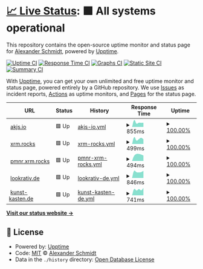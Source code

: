 # [📈 Live Status](https://ASchmidt1024.github.io/uptime-akjs): <!--live status--> **🟩 All systems operational**

This repository contains the open-source uptime monitor and status page for [Alexander Schmidt](https://akjs.io), powered by [Upptime](https://github.com/upptime/upptime).

[![Uptime CI](https://github.com/ASchmidt1024/uptime-akjs/workflows/Uptime%20CI/badge.svg)](https://github.com/ASchmidt1024/uptime-akjs/actions?query=workflow%3A%22Uptime+CI%22)
[![Response Time CI](https://github.com/ASchmidt1024/uptime-akjs/workflows/Response%20Time%20CI/badge.svg)](https://github.com/ASchmidt1024/uptime-akjs/actions?query=workflow%3A%22Response+Time+CI%22)
[![Graphs CI](https://github.com/ASchmidt1024/uptime-akjs/workflows/Graphs%20CI/badge.svg)](https://github.com/ASchmidt1024/uptime-akjs/actions?query=workflow%3A%22Graphs+CI%22)
[![Static Site CI](https://github.com/ASchmidt1024/uptime-akjs/workflows/Static%20Site%20CI/badge.svg)](https://github.com/ASchmidt1024/uptime-akjs/actions?query=workflow%3A%22Static+Site+CI%22)
[![Summary CI](https://github.com/ASchmidt1024/uptime-akjs/workflows/Summary%20CI/badge.svg)](https://github.com/ASchmidt1024/uptime-akjs/actions?query=workflow%3A%22Summary+CI%22)

With [Upptime](https://upptime.js.org), you can get your own unlimited and free uptime monitor and status page, powered entirely by a GitHub repository. We use [Issues](https://github.com/ASchmidt1024/uptime-akjs/issues) as incident reports, [Actions](https://github.com/ASchmidt1024/uptime-akjs/actions) as uptime monitors, and [Pages](https://ASchmidt1024.github.io/uptime-akjs) for the status page.

<!--start: status pages-->
<!-- This summary is generated by Upptime (https://github.com/upptime/upptime) -->
<!-- Do not edit this manually, your changes will be overwritten -->
<!-- prettier-ignore -->
| URL | Status | History | Response Time | Uptime |
| --- | ------ | ------- | ------------- | ------ |
| <img alt="" src="https://icons.duckduckgo.com/ip3/akjs.io.ico" height="13"> [akjs.io](https://akjs.io) | 🟩 Up | [akjs-io.yml](https://github.com/ASchmidt1024/uptime-akjs/commits/HEAD/history/akjs-io.yml) | <details><summary><img alt="Response time graph" src="./graphs/akjs-io/response-time-week.png" height="20"> 855ms</summary><br><a href="https://ASchmidt1024.github.io/uptime-akjs/history/akjs-io"><img alt="Response time 855" src="https://img.shields.io/endpoint?url=https%3A%2F%2Fraw.githubusercontent.com%2FASchmidt1024%2Fuptime-akjs%2FHEAD%2Fapi%2Fakjs-io%2Fresponse-time.json"></a><br><a href="https://ASchmidt1024.github.io/uptime-akjs/history/akjs-io"><img alt="24-hour response time 994" src="https://img.shields.io/endpoint?url=https%3A%2F%2Fraw.githubusercontent.com%2FASchmidt1024%2Fuptime-akjs%2FHEAD%2Fapi%2Fakjs-io%2Fresponse-time-day.json"></a><br><a href="https://ASchmidt1024.github.io/uptime-akjs/history/akjs-io"><img alt="7-day response time 855" src="https://img.shields.io/endpoint?url=https%3A%2F%2Fraw.githubusercontent.com%2FASchmidt1024%2Fuptime-akjs%2FHEAD%2Fapi%2Fakjs-io%2Fresponse-time-week.json"></a><br><a href="https://ASchmidt1024.github.io/uptime-akjs/history/akjs-io"><img alt="30-day response time 855" src="https://img.shields.io/endpoint?url=https%3A%2F%2Fraw.githubusercontent.com%2FASchmidt1024%2Fuptime-akjs%2FHEAD%2Fapi%2Fakjs-io%2Fresponse-time-month.json"></a><br><a href="https://ASchmidt1024.github.io/uptime-akjs/history/akjs-io"><img alt="1-year response time 855" src="https://img.shields.io/endpoint?url=https%3A%2F%2Fraw.githubusercontent.com%2FASchmidt1024%2Fuptime-akjs%2FHEAD%2Fapi%2Fakjs-io%2Fresponse-time-year.json"></a></details> | <details><summary><a href="https://ASchmidt1024.github.io/uptime-akjs/history/akjs-io">100.00%</a></summary><a href="https://ASchmidt1024.github.io/uptime-akjs/history/akjs-io"><img alt="All-time uptime 100.00%" src="https://img.shields.io/endpoint?url=https%3A%2F%2Fraw.githubusercontent.com%2FASchmidt1024%2Fuptime-akjs%2FHEAD%2Fapi%2Fakjs-io%2Fuptime.json"></a><br><a href="https://ASchmidt1024.github.io/uptime-akjs/history/akjs-io"><img alt="24-hour uptime 100.00%" src="https://img.shields.io/endpoint?url=https%3A%2F%2Fraw.githubusercontent.com%2FASchmidt1024%2Fuptime-akjs%2FHEAD%2Fapi%2Fakjs-io%2Fuptime-day.json"></a><br><a href="https://ASchmidt1024.github.io/uptime-akjs/history/akjs-io"><img alt="7-day uptime 100.00%" src="https://img.shields.io/endpoint?url=https%3A%2F%2Fraw.githubusercontent.com%2FASchmidt1024%2Fuptime-akjs%2FHEAD%2Fapi%2Fakjs-io%2Fuptime-week.json"></a><br><a href="https://ASchmidt1024.github.io/uptime-akjs/history/akjs-io"><img alt="30-day uptime 100.00%" src="https://img.shields.io/endpoint?url=https%3A%2F%2Fraw.githubusercontent.com%2FASchmidt1024%2Fuptime-akjs%2FHEAD%2Fapi%2Fakjs-io%2Fuptime-month.json"></a><br><a href="https://ASchmidt1024.github.io/uptime-akjs/history/akjs-io"><img alt="1-year uptime 100.00%" src="https://img.shields.io/endpoint?url=https%3A%2F%2Fraw.githubusercontent.com%2FASchmidt1024%2Fuptime-akjs%2FHEAD%2Fapi%2Fakjs-io%2Fuptime-year.json"></a></details>
| <img alt="" src="https://icons.duckduckgo.com/ip3/xmr.rocks.ico" height="13"> [xrm.rocks](https://xmr.rocks) | 🟩 Up | [xrm-rocks.yml](https://github.com/ASchmidt1024/uptime-akjs/commits/HEAD/history/xrm-rocks.yml) | <details><summary><img alt="Response time graph" src="./graphs/xrm-rocks/response-time-week.png" height="20"> 499ms</summary><br><a href="https://ASchmidt1024.github.io/uptime-akjs/history/xrm-rocks"><img alt="Response time 499" src="https://img.shields.io/endpoint?url=https%3A%2F%2Fraw.githubusercontent.com%2FASchmidt1024%2Fuptime-akjs%2FHEAD%2Fapi%2Fxrm-rocks%2Fresponse-time.json"></a><br><a href="https://ASchmidt1024.github.io/uptime-akjs/history/xrm-rocks"><img alt="24-hour response time 656" src="https://img.shields.io/endpoint?url=https%3A%2F%2Fraw.githubusercontent.com%2FASchmidt1024%2Fuptime-akjs%2FHEAD%2Fapi%2Fxrm-rocks%2Fresponse-time-day.json"></a><br><a href="https://ASchmidt1024.github.io/uptime-akjs/history/xrm-rocks"><img alt="7-day response time 499" src="https://img.shields.io/endpoint?url=https%3A%2F%2Fraw.githubusercontent.com%2FASchmidt1024%2Fuptime-akjs%2FHEAD%2Fapi%2Fxrm-rocks%2Fresponse-time-week.json"></a><br><a href="https://ASchmidt1024.github.io/uptime-akjs/history/xrm-rocks"><img alt="30-day response time 499" src="https://img.shields.io/endpoint?url=https%3A%2F%2Fraw.githubusercontent.com%2FASchmidt1024%2Fuptime-akjs%2FHEAD%2Fapi%2Fxrm-rocks%2Fresponse-time-month.json"></a><br><a href="https://ASchmidt1024.github.io/uptime-akjs/history/xrm-rocks"><img alt="1-year response time 499" src="https://img.shields.io/endpoint?url=https%3A%2F%2Fraw.githubusercontent.com%2FASchmidt1024%2Fuptime-akjs%2FHEAD%2Fapi%2Fxrm-rocks%2Fresponse-time-year.json"></a></details> | <details><summary><a href="https://ASchmidt1024.github.io/uptime-akjs/history/xrm-rocks">100.00%</a></summary><a href="https://ASchmidt1024.github.io/uptime-akjs/history/xrm-rocks"><img alt="All-time uptime 100.00%" src="https://img.shields.io/endpoint?url=https%3A%2F%2Fraw.githubusercontent.com%2FASchmidt1024%2Fuptime-akjs%2FHEAD%2Fapi%2Fxrm-rocks%2Fuptime.json"></a><br><a href="https://ASchmidt1024.github.io/uptime-akjs/history/xrm-rocks"><img alt="24-hour uptime 100.00%" src="https://img.shields.io/endpoint?url=https%3A%2F%2Fraw.githubusercontent.com%2FASchmidt1024%2Fuptime-akjs%2FHEAD%2Fapi%2Fxrm-rocks%2Fuptime-day.json"></a><br><a href="https://ASchmidt1024.github.io/uptime-akjs/history/xrm-rocks"><img alt="7-day uptime 100.00%" src="https://img.shields.io/endpoint?url=https%3A%2F%2Fraw.githubusercontent.com%2FASchmidt1024%2Fuptime-akjs%2FHEAD%2Fapi%2Fxrm-rocks%2Fuptime-week.json"></a><br><a href="https://ASchmidt1024.github.io/uptime-akjs/history/xrm-rocks"><img alt="30-day uptime 100.00%" src="https://img.shields.io/endpoint?url=https%3A%2F%2Fraw.githubusercontent.com%2FASchmidt1024%2Fuptime-akjs%2FHEAD%2Fapi%2Fxrm-rocks%2Fuptime-month.json"></a><br><a href="https://ASchmidt1024.github.io/uptime-akjs/history/xrm-rocks"><img alt="1-year uptime 100.00%" src="https://img.shields.io/endpoint?url=https%3A%2F%2Fraw.githubusercontent.com%2FASchmidt1024%2Fuptime-akjs%2FHEAD%2Fapi%2Fxrm-rocks%2Fuptime-year.json"></a></details>
| <img alt="" src="https://icons.duckduckgo.com/ip3/pmnr.xmr.rocks.ico" height="13"> [pmnr.xrm.rocks](https://pmnr.xmr.rocks) | 🟩 Up | [pmnr-xrm-rocks.yml](https://github.com/ASchmidt1024/uptime-akjs/commits/HEAD/history/pmnr-xrm-rocks.yml) | <details><summary><img alt="Response time graph" src="./graphs/pmnr-xrm-rocks/response-time-week.png" height="20"> 494ms</summary><br><a href="https://ASchmidt1024.github.io/uptime-akjs/history/pmnr-xrm-rocks"><img alt="Response time 494" src="https://img.shields.io/endpoint?url=https%3A%2F%2Fraw.githubusercontent.com%2FASchmidt1024%2Fuptime-akjs%2FHEAD%2Fapi%2Fpmnr-xrm-rocks%2Fresponse-time.json"></a><br><a href="https://ASchmidt1024.github.io/uptime-akjs/history/pmnr-xrm-rocks"><img alt="24-hour response time 509" src="https://img.shields.io/endpoint?url=https%3A%2F%2Fraw.githubusercontent.com%2FASchmidt1024%2Fuptime-akjs%2FHEAD%2Fapi%2Fpmnr-xrm-rocks%2Fresponse-time-day.json"></a><br><a href="https://ASchmidt1024.github.io/uptime-akjs/history/pmnr-xrm-rocks"><img alt="7-day response time 494" src="https://img.shields.io/endpoint?url=https%3A%2F%2Fraw.githubusercontent.com%2FASchmidt1024%2Fuptime-akjs%2FHEAD%2Fapi%2Fpmnr-xrm-rocks%2Fresponse-time-week.json"></a><br><a href="https://ASchmidt1024.github.io/uptime-akjs/history/pmnr-xrm-rocks"><img alt="30-day response time 494" src="https://img.shields.io/endpoint?url=https%3A%2F%2Fraw.githubusercontent.com%2FASchmidt1024%2Fuptime-akjs%2FHEAD%2Fapi%2Fpmnr-xrm-rocks%2Fresponse-time-month.json"></a><br><a href="https://ASchmidt1024.github.io/uptime-akjs/history/pmnr-xrm-rocks"><img alt="1-year response time 494" src="https://img.shields.io/endpoint?url=https%3A%2F%2Fraw.githubusercontent.com%2FASchmidt1024%2Fuptime-akjs%2FHEAD%2Fapi%2Fpmnr-xrm-rocks%2Fresponse-time-year.json"></a></details> | <details><summary><a href="https://ASchmidt1024.github.io/uptime-akjs/history/pmnr-xrm-rocks">100.00%</a></summary><a href="https://ASchmidt1024.github.io/uptime-akjs/history/pmnr-xrm-rocks"><img alt="All-time uptime 100.00%" src="https://img.shields.io/endpoint?url=https%3A%2F%2Fraw.githubusercontent.com%2FASchmidt1024%2Fuptime-akjs%2FHEAD%2Fapi%2Fpmnr-xrm-rocks%2Fuptime.json"></a><br><a href="https://ASchmidt1024.github.io/uptime-akjs/history/pmnr-xrm-rocks"><img alt="24-hour uptime 100.00%" src="https://img.shields.io/endpoint?url=https%3A%2F%2Fraw.githubusercontent.com%2FASchmidt1024%2Fuptime-akjs%2FHEAD%2Fapi%2Fpmnr-xrm-rocks%2Fuptime-day.json"></a><br><a href="https://ASchmidt1024.github.io/uptime-akjs/history/pmnr-xrm-rocks"><img alt="7-day uptime 100.00%" src="https://img.shields.io/endpoint?url=https%3A%2F%2Fraw.githubusercontent.com%2FASchmidt1024%2Fuptime-akjs%2FHEAD%2Fapi%2Fpmnr-xrm-rocks%2Fuptime-week.json"></a><br><a href="https://ASchmidt1024.github.io/uptime-akjs/history/pmnr-xrm-rocks"><img alt="30-day uptime 100.00%" src="https://img.shields.io/endpoint?url=https%3A%2F%2Fraw.githubusercontent.com%2FASchmidt1024%2Fuptime-akjs%2FHEAD%2Fapi%2Fpmnr-xrm-rocks%2Fuptime-month.json"></a><br><a href="https://ASchmidt1024.github.io/uptime-akjs/history/pmnr-xrm-rocks"><img alt="1-year uptime 100.00%" src="https://img.shields.io/endpoint?url=https%3A%2F%2Fraw.githubusercontent.com%2FASchmidt1024%2Fuptime-akjs%2FHEAD%2Fapi%2Fpmnr-xrm-rocks%2Fuptime-year.json"></a></details>
| <img alt="" src="https://icons.duckduckgo.com/ip3/lookrativ.de.ico" height="13"> [lookrativ.de](https://lookrativ.de) | 🟩 Up | [lookrativ-de.yml](https://github.com/ASchmidt1024/uptime-akjs/commits/HEAD/history/lookrativ-de.yml) | <details><summary><img alt="Response time graph" src="./graphs/lookrativ-de/response-time-week.png" height="20"> 846ms</summary><br><a href="https://ASchmidt1024.github.io/uptime-akjs/history/lookrativ-de"><img alt="Response time 846" src="https://img.shields.io/endpoint?url=https%3A%2F%2Fraw.githubusercontent.com%2FASchmidt1024%2Fuptime-akjs%2FHEAD%2Fapi%2Flookrativ-de%2Fresponse-time.json"></a><br><a href="https://ASchmidt1024.github.io/uptime-akjs/history/lookrativ-de"><img alt="24-hour response time 944" src="https://img.shields.io/endpoint?url=https%3A%2F%2Fraw.githubusercontent.com%2FASchmidt1024%2Fuptime-akjs%2FHEAD%2Fapi%2Flookrativ-de%2Fresponse-time-day.json"></a><br><a href="https://ASchmidt1024.github.io/uptime-akjs/history/lookrativ-de"><img alt="7-day response time 846" src="https://img.shields.io/endpoint?url=https%3A%2F%2Fraw.githubusercontent.com%2FASchmidt1024%2Fuptime-akjs%2FHEAD%2Fapi%2Flookrativ-de%2Fresponse-time-week.json"></a><br><a href="https://ASchmidt1024.github.io/uptime-akjs/history/lookrativ-de"><img alt="30-day response time 846" src="https://img.shields.io/endpoint?url=https%3A%2F%2Fraw.githubusercontent.com%2FASchmidt1024%2Fuptime-akjs%2FHEAD%2Fapi%2Flookrativ-de%2Fresponse-time-month.json"></a><br><a href="https://ASchmidt1024.github.io/uptime-akjs/history/lookrativ-de"><img alt="1-year response time 846" src="https://img.shields.io/endpoint?url=https%3A%2F%2Fraw.githubusercontent.com%2FASchmidt1024%2Fuptime-akjs%2FHEAD%2Fapi%2Flookrativ-de%2Fresponse-time-year.json"></a></details> | <details><summary><a href="https://ASchmidt1024.github.io/uptime-akjs/history/lookrativ-de">100.00%</a></summary><a href="https://ASchmidt1024.github.io/uptime-akjs/history/lookrativ-de"><img alt="All-time uptime 100.00%" src="https://img.shields.io/endpoint?url=https%3A%2F%2Fraw.githubusercontent.com%2FASchmidt1024%2Fuptime-akjs%2FHEAD%2Fapi%2Flookrativ-de%2Fuptime.json"></a><br><a href="https://ASchmidt1024.github.io/uptime-akjs/history/lookrativ-de"><img alt="24-hour uptime 100.00%" src="https://img.shields.io/endpoint?url=https%3A%2F%2Fraw.githubusercontent.com%2FASchmidt1024%2Fuptime-akjs%2FHEAD%2Fapi%2Flookrativ-de%2Fuptime-day.json"></a><br><a href="https://ASchmidt1024.github.io/uptime-akjs/history/lookrativ-de"><img alt="7-day uptime 100.00%" src="https://img.shields.io/endpoint?url=https%3A%2F%2Fraw.githubusercontent.com%2FASchmidt1024%2Fuptime-akjs%2FHEAD%2Fapi%2Flookrativ-de%2Fuptime-week.json"></a><br><a href="https://ASchmidt1024.github.io/uptime-akjs/history/lookrativ-de"><img alt="30-day uptime 100.00%" src="https://img.shields.io/endpoint?url=https%3A%2F%2Fraw.githubusercontent.com%2FASchmidt1024%2Fuptime-akjs%2FHEAD%2Fapi%2Flookrativ-de%2Fuptime-month.json"></a><br><a href="https://ASchmidt1024.github.io/uptime-akjs/history/lookrativ-de"><img alt="1-year uptime 100.00%" src="https://img.shields.io/endpoint?url=https%3A%2F%2Fraw.githubusercontent.com%2FASchmidt1024%2Fuptime-akjs%2FHEAD%2Fapi%2Flookrativ-de%2Fuptime-year.json"></a></details>
| <img alt="" src="https://icons.duckduckgo.com/ip3/kunst-kasten.de.ico" height="13"> [kunst-kasten.de](https://kunst-kasten.de) | 🟩 Up | [kunst-kasten-de.yml](https://github.com/ASchmidt1024/uptime-akjs/commits/HEAD/history/kunst-kasten-de.yml) | <details><summary><img alt="Response time graph" src="./graphs/kunst-kasten-de/response-time-week.png" height="20"> 741ms</summary><br><a href="https://ASchmidt1024.github.io/uptime-akjs/history/kunst-kasten-de"><img alt="Response time 741" src="https://img.shields.io/endpoint?url=https%3A%2F%2Fraw.githubusercontent.com%2FASchmidt1024%2Fuptime-akjs%2FHEAD%2Fapi%2Fkunst-kasten-de%2Fresponse-time.json"></a><br><a href="https://ASchmidt1024.github.io/uptime-akjs/history/kunst-kasten-de"><img alt="24-hour response time 943" src="https://img.shields.io/endpoint?url=https%3A%2F%2Fraw.githubusercontent.com%2FASchmidt1024%2Fuptime-akjs%2FHEAD%2Fapi%2Fkunst-kasten-de%2Fresponse-time-day.json"></a><br><a href="https://ASchmidt1024.github.io/uptime-akjs/history/kunst-kasten-de"><img alt="7-day response time 741" src="https://img.shields.io/endpoint?url=https%3A%2F%2Fraw.githubusercontent.com%2FASchmidt1024%2Fuptime-akjs%2FHEAD%2Fapi%2Fkunst-kasten-de%2Fresponse-time-week.json"></a><br><a href="https://ASchmidt1024.github.io/uptime-akjs/history/kunst-kasten-de"><img alt="30-day response time 741" src="https://img.shields.io/endpoint?url=https%3A%2F%2Fraw.githubusercontent.com%2FASchmidt1024%2Fuptime-akjs%2FHEAD%2Fapi%2Fkunst-kasten-de%2Fresponse-time-month.json"></a><br><a href="https://ASchmidt1024.github.io/uptime-akjs/history/kunst-kasten-de"><img alt="1-year response time 741" src="https://img.shields.io/endpoint?url=https%3A%2F%2Fraw.githubusercontent.com%2FASchmidt1024%2Fuptime-akjs%2FHEAD%2Fapi%2Fkunst-kasten-de%2Fresponse-time-year.json"></a></details> | <details><summary><a href="https://ASchmidt1024.github.io/uptime-akjs/history/kunst-kasten-de">100.00%</a></summary><a href="https://ASchmidt1024.github.io/uptime-akjs/history/kunst-kasten-de"><img alt="All-time uptime 100.00%" src="https://img.shields.io/endpoint?url=https%3A%2F%2Fraw.githubusercontent.com%2FASchmidt1024%2Fuptime-akjs%2FHEAD%2Fapi%2Fkunst-kasten-de%2Fuptime.json"></a><br><a href="https://ASchmidt1024.github.io/uptime-akjs/history/kunst-kasten-de"><img alt="24-hour uptime 100.00%" src="https://img.shields.io/endpoint?url=https%3A%2F%2Fraw.githubusercontent.com%2FASchmidt1024%2Fuptime-akjs%2FHEAD%2Fapi%2Fkunst-kasten-de%2Fuptime-day.json"></a><br><a href="https://ASchmidt1024.github.io/uptime-akjs/history/kunst-kasten-de"><img alt="7-day uptime 100.00%" src="https://img.shields.io/endpoint?url=https%3A%2F%2Fraw.githubusercontent.com%2FASchmidt1024%2Fuptime-akjs%2FHEAD%2Fapi%2Fkunst-kasten-de%2Fuptime-week.json"></a><br><a href="https://ASchmidt1024.github.io/uptime-akjs/history/kunst-kasten-de"><img alt="30-day uptime 100.00%" src="https://img.shields.io/endpoint?url=https%3A%2F%2Fraw.githubusercontent.com%2FASchmidt1024%2Fuptime-akjs%2FHEAD%2Fapi%2Fkunst-kasten-de%2Fuptime-month.json"></a><br><a href="https://ASchmidt1024.github.io/uptime-akjs/history/kunst-kasten-de"><img alt="1-year uptime 100.00%" src="https://img.shields.io/endpoint?url=https%3A%2F%2Fraw.githubusercontent.com%2FASchmidt1024%2Fuptime-akjs%2FHEAD%2Fapi%2Fkunst-kasten-de%2Fuptime-year.json"></a></details>

<!--end: status pages-->

[**Visit our status website →**](https://ASchmidt1024.github.io/uptime-akjs)

## 📄 License

- Powered by: [Upptime](https://github.com/upptime/upptime)
- Code: [MIT](./LICENSE) © [Alexander Schmidt](https://akjs.io)
- Data in the `./history` directory: [Open Database License](https://opendatacommons.org/licenses/odbl/1-0/)
